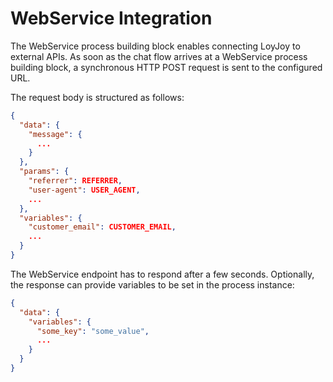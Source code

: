 # WebService Integration

The WebService process building block enables connecting LoyJoy to external APIs. As soon as the chat flow arrives at a WebService process building block, a synchronous HTTP POST request is sent to the configured URL. 

The request body is structured as follows:

```json
{
  "data": {
    "message": {
      ...
    }
  },
  "params": {
    "referrer": REFERRER,
    "user-agent": USER_AGENT,
    ...
  },
  "variables": {
    "customer_email": CUSTOMER_EMAIL,
    ...
  }
}
```


The WebService endpoint has to respond after a few seconds. Optionally, the response can provide variables to be set in the process instance:

```json
{
  "data": {
    "variables": {
      "some_key": "some_value",
      ...
    }
  }
}
```

